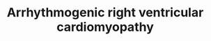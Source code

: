 ---
annotations:
- type: Pathway Ontology
  value: arrhythmogenic right ventricular cardiomyopathy pathway
authors:
- Mkutmon
- Eweitz
description: 'Adapted from KEGG: http://www.genome.jp/kegg/pathway/hsa/hsa05412.html'
last-edited: 2021-05-21
organisms:
- Bos taurus
redirect_from:
- /index.php/Pathway:WP3195
- /instance/WP3195
schema-jsonld:
- '@context': https://schema.org/
  '@id': https://wikipathways.github.io/pathways/WP3195.html
  '@type': Dataset
  creator:
    '@type': Organization
    name: WikiPathways
  description: 'Adapted from KEGG: http://www.genome.jp/kegg/pathway/hsa/hsa05412.html'
  keywords:
  - DSP
  - ITGB8
  - ACTB
  - SGCG
  - CACNG4
  - LMNA
  - CACNG3
  - CACNA2D2
  - ITGA2B
  - TCF7L1
  - ACTN4
  - SGCB
  - GJA1
  - SLC8A1
  - ITGA10
  - CACNB4
  - SGCA
  - ITGA9
  - CACNB2
  - Sodium
  - Calcium
  - CACNA1S
  - SGCD
  - Wnt signaling pathway
  - CACNA1D
  - ITGB7
  - TCFL2
  - CTNNA2
  - ITGA4
  - ACTN3
  - CTNNA1
  - ACTN1
  - ITGAV
  - ITGA8
  - ACTN2
  - CACNG6
  - RYR2
  - ECM-receptor interaction
  - CACNA2D3
  - CDH2
  - CACNG7
  - ACTG1
  - TCF7
  - Gap junction
  - CACNA2D1
  - Cardiac muscle contraction
  - CACNG8
  - ITGA1
  - ITGB6
  - ATP2A2
  - ITGB4
  - ITGA6
  - CACNA1F
  - CACNB1
  - INTB3
  - ITGA11
  - CACNB3
  - DSG2
  - DSC2
  - CACNG1
  - ITGA2
  - CTNNA3
  - CACNA1C
  - CACNG5
  - LEF1
  - JUP
  - DES
  - ITGA5
  - CACNG2
  - ITGA7
  - DAG1
  - ITGB1
  - LAMA2
  - DMD
  - ITGA3
  - CACNA2D4
  - PKP2
  - CTNNB1
  - ITGB5
  - EMD
  license: CC0
  name: Arrhythmogenic right ventricular cardiomyopathy
seo: CreativeWork
title: Arrhythmogenic right ventricular cardiomyopathy
wpid: WP3195
---